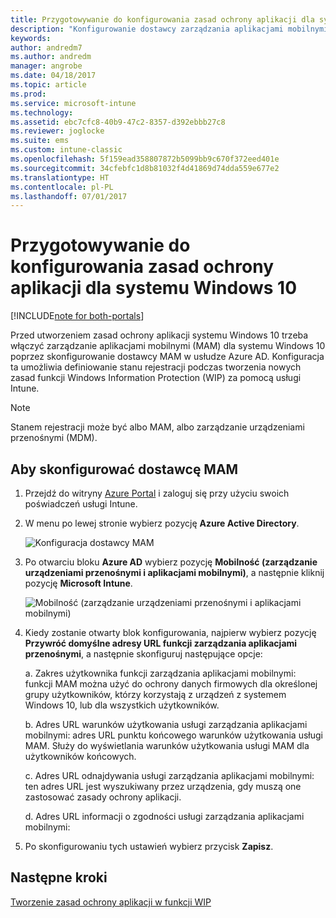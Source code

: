 ```yaml
---
title: Przygotowywanie do konfigurowania zasad ochrony aplikacji dla systemu Windows 10
description: "Konfigurowanie dostawcy zarządzania aplikacjami mobilnymi (MAM) w usłudze Azure AD"
keywords: 
author: andredm7
ms.author: andredm
manager: angrobe
ms.date: 04/18/2017
ms.topic: article
ms.prod: 
ms.service: microsoft-intune
ms.technology: 
ms.assetid: ebc7cfc8-40b9-47c2-8357-d392ebbb27c8
ms.reviewer: joglocke
ms.suite: ems
ms.custom: intune-classic
ms.openlocfilehash: 5f159ead358807872b5099bb9c670f372eed401e
ms.sourcegitcommit: 34cfebfc1d8b81032f4d41869d74dda559e677e2
ms.translationtype: HT
ms.contentlocale: pl-PL
ms.lasthandoff: 07/01/2017
---
```

# <a name="get-ready-to-configure-app-protection-policies-for-windows-10"></a>Przygotowywanie do konfigurowania zasad ochrony aplikacji dla systemu Windows 10

[!INCLUDE[note for both-portals](../includes/note-for-both-portals.md)]

Przed utworzeniem zasad ochrony aplikacji systemu Windows 10 trzeba włączyć zarządzanie aplikacjami mobilnymi (MAM) dla systemu Windows 10 poprzez skonfigurowanie dostawcy MAM w usłudze Azure AD. Konfiguracja ta umożliwia definiowanie stanu rejestracji podczas tworzenia nowych zasad funkcji Windows Information Protection (WIP) za pomocą usługi Intune.

> [!NOTE]
> Stanem rejestracji może być albo MAM, albo zarządzanie urządzeniami przenośnymi (MDM).

## <a name="to-configure-the-mam-provider"></a>Aby skonfigurować dostawcę MAM

1.  Przejdź do witryny [Azure Portal](https://portal.azure.com/) i zaloguj się przy użyciu swoich poświadczeń usługi Intune.

2.  W menu po lewej stronie wybierz pozycję **Azure Active Directory**.

    ![Konfiguracja dostawcy MAM](../media/AppManagement/mam-provider-sc-1.png)

3.  Po otwarciu bloku **Azure AD** wybierz pozycję **Mobilność (zarządzanie urządzeniami przenośnymi i aplikacjami mobilnymi)**, a następnie kliknij pozycję **Microsoft Intune**.

    ![Mobilność (zarządzanie urządzeniami przenośnymi i aplikacjami mobilnymi)](../media/AppManagement/mam-provider-sc-2.png)

4.  Kiedy zostanie otwarty blok konfigurowania, najpierw wybierz pozycję **Przywróć domyślne adresy URL funkcji zarządzania aplikacjami przenośnymi**, a następnie skonfiguruj następujące opcje:

    a.  Zakres użytkownika funkcji zarządzania aplikacjami mobilnymi: funkcji MAM można użyć do ochrony danych firmowych dla określonej grupy użytkowników, którzy korzystają z urządzeń z systemem Windows 10, lub dla wszystkich użytkowników.

    b.  Adres URL warunków użytkowania usługi zarządzania aplikacjami mobilnymi: adres URL punktu końcowego warunków użytkowania usługi MAM. Służy do wyświetlania warunków użytkowania usługi MAM dla użytkowników końcowych.

    c.  Adres URL odnajdywania usługi zarządzania aplikacjami mobilnymi: ten adres URL jest wyszukiwany przez urządzenia, gdy muszą one zastosować zasady ochrony aplikacji.

    d.  Adres URL informacji o zgodności usługi zarządzania aplikacjami mobilnymi:

5.  Po skonfigurowaniu tych ustawień wybierz przycisk **Zapisz**.

## <a name="next-steps"></a>Następne kroki

[Tworzenie zasad ochrony aplikacji w funkcji WIP](/intune-classic/deploy-use/create-windows-information-protection-policy-with-intune)
